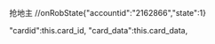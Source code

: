 抢地主 //onRobState{"accountid":"2162866","state":1}




 "cardid":this.card_id,
"card_data":this.card_data,